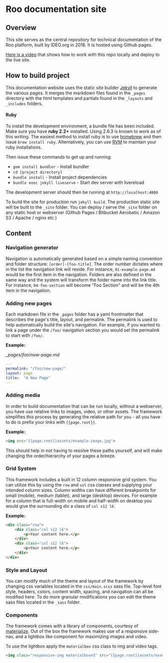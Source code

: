 # Roo documentation site

## Overview

This site serves as the central repository for technical documentation of the Roo platform, built by IDEO.org in 2018. It is hosted using Github pages.

[Here is a video](https://youtu.be/8pU9TgC0ZP8) that shows how to work with this repo locally and deploy to the live site.

## How to build project

This documentation website uses the static site builder [Jekyll](https://jekyllrb.com) to generate the various pages. It merges the markdown files found in the `_pages` directory with the html templates and partials found in the `_layouts` and `_includes` folders.

#### Ruby
To install the development environment, a bundle file has been included. Make sure you have **ruby 2.2+** installed. Using 2.6.3 is known to work as of this writing. The easiest method to install ruby is to use [homebrew](https://brew.sh/) and then issue `brew install ruby`. Alternatively, you can use [RVM](https://rvm.io/) to maintain your ruby installations.

Then issue these commands to get up and running:

- `gem install bundler` - Install bundler
- `cd [project directory]`
- `bundle install` - Install project dependencies
- `bundle exec jekyll liveserve` - Start dev server with livereload 

The development server should then be running at `http://localhost:4000`

To build the site for production run `jekyll build`. The production static site will be built to the `_site` folder. You can deploy / serve the `_site` folder on any static host or webserver (Github Pages / Bitbucket Aerobatic / Amazon S3 / Apache / nginx etc.)


## Content
### Navigation generator

Navigation is automatically generated based on a simple naming convention and folder structure: `[order]-[foo-title]`. The order number dictates where in the list the navigation link will reside. For instance, `01-example-page.md` would be the first item in the navigation. Folders are also defined in the same way and the system will transform the folder name into the link title. For instance, `04-foo-section` will become "Foo Section" and will be the 4th item in the navigation.


### Adding new pages

Each markdown file in the `_pages` folder has a yaml frontmatter that describes the page's title, layout, and permalink. The permalink is used to help automatically build the site's navigation. For example, if you wanted to link a page under the `/foo/` navigation section you would set the permalink to start with `/foo/`.

**Example:**

*_pages/foo/new-page.md*

```yaml
---
permalink: "/foo/new-page/"
layout: page
title:  "A New Page"
---
```

### Adding media

In order to build documentation that can be run locally, without a webserver, you have use relative links to images, video, or other assets. The framework simplifies this process by generating the relative path for you - all you have to do is prefix your links with `{{page.root}}`.

**Example:**

```html
<img src="{{page.root}}assets/example-image.jpg">
```

This should help in not having to resolve these paths yourself, and will make changing the order/hierarchy of your pages a breeze.

### Grid System

This framework includes a built in 12 column responsive grid system. You can utilize this by using the `row` and `col` css classes and supplying your intended column sizes. Column widths can have different breakpoints for small (mobile), medium (tablet), and large (desktop) devices. For example for a column that is full-width on mobile and half-width on desktop you would give the surrounding div a class of `col s12 l6`.

**Example:**

```html
<div class="row">
	<div class="col s12 l6">
        <p>Your content here.</p>
    </div>
    <div class="col s12 l6">
        <p>Your content here.</p>
    </div>
</div>
```

### Style and Layout

You can modify much of the theme and layout of the framework by changing css variables located in the `css/main.scss` sass file. Top-level font style, headers, colors, content width, spacing, and navigation can all be modified here. To do more granular modifications you can edit the theme sass files located in the `_sass` folder.

### Components

The framework comes with a library of components, courtesy of [materialize](http://materializecss.com). Out of the box the framework makes use of a responsive side-nav, and a lightbox like component for maximizing images and video.

To use the lightbox apply the `materialbox` css class to img and video tags.

```html
<img class="responsive-img materialboxed" src="{{page.root}}assets/example-ui.jpg">
```

